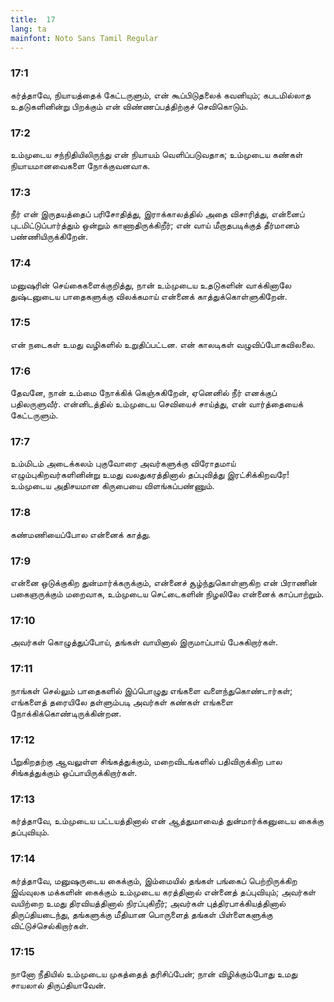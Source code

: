 ```yaml
---
title:  17
lang: ta
mainfont: Noto Sans Tamil Regular
---
```


###  17:1

கர்த்தாவே, நியாயத்தைக் கேட்டருளும், என் கூப்பிடுதலைக் கவனியும்; கபடமில்லாத உதடுகளினின்று பிறக்கும் என் விண்ணப்பத்திற்குச் செவிகொடும்.

###  17:2

உம்முடைய சந்நிதியிலிருந்து என் நியாயம் வெளிப்படுவதாக; உம்முடைய கண்கள் நியாயமானவைகளை நோக்குவனவாக.

###  17:3

நீர் என் இருதயத்தைப் பரிசோதித்து, இராக்காலத்தில் அதை விசாரித்து, என்னைப் புடமிட்டுப்பார்த்தும் ஒன்றும் காணாதிருக்கிறீர்; என் வாய் மீறாதபடிக்குத் தீர்மானம் பண்ணியிருக்கிறேன்.

###  17:4

மனுஷரின் செய்கைகளைக்குறித்து, நான் உம்முடைய உதடுகளின் வாக்கினாலே துஷ்டனுடைய பாதைகளுக்கு விலக்கமாய் என்னைக் காத்துக்கொள்ளுகிறேன்.

###  17:5

என் நடைகள் உமது வழிகளில் உறுதிப்பட்டன. என் காலடிகள் வழுவிப்போகவிலலை.

###  17:6

தேவனே, நான் உம்மை நோக்கிக் கெஞ்சுகிறேன், ஏனெனில் நீர் எனக்குப் பதிலருளுவீர். என்னிடத்தில் உம்முடைய செவியைச் சாய்த்து, என் வார்த்தையைக் கேட்டருளும்.

###  17:7

உம்மிடம் அடைக்கலம் புகுவோரை அவர்களுக்கு விரோதமாய் எழும்புகிறவர்களினின்று உமது வலதுகரத்தினால் தப்புவித்து இரட்சிக்கிறவரே! உம்முடைய அதிசயமான கிருபையை விளங்கப்பண்ணும்.

###  17:8

கண்மணியைப்போல என்னைக் காத்து.

###  17:9

என்னை ஒடுக்குகிற துன்மார்க்கருக்கும், என்னைச் சூழ்ந்துகொள்ளுகிற என் பிராணின் பகைஞருக்கும் மறைவாக, உம்முடைய செட்டைகளின் நிழலிலே என்னைக் காப்பாற்றும்.

###  17:10

அவர்கள் கொழுத்துப்போய், தங்கள் வாயினால் இருமாப்பாய் பேசுகிறார்கள்.

###  17:11

நாங்கள் செல்லும் பாதைகளில் இப்பொழுது எங்களை வளைந்துகொண்டார்கள்; எங்களைத் தரையிலே தள்ளும்படி அவர்கள் கண்கள் எங்களை நோக்கிக்கொண்டிருக்கின்றன.

###  17:12

பீறுகிறதற்கு ஆவலுள்ள சிங்கத்துக்கும், மறைவிடங்களில் பதிவிருக்கிற பால சிங்கத்துக்கும் ஒப்பாயிருக்கிறார்கள்.

###  17:13

கர்த்தாவே, உம்முடைய பட்டயத்தினால் என் ஆத்துமாவைத் துன்மார்க்கனுடைய கைக்கு தப்புவியும்.

###  17:14

கர்த்தாவே, மனுஷருடைய கைக்கும், இம்மையில் தங்கள் பங்கைப் பெற்றிருக்கிற இவ்வுலக மக்களின் கைக்கும் உம்முடைய கரத்தினால் என்னைத் தப்புவியும்; அவர்கள் வயிற்றை உமது திரவியத்தினால் நிரப்புகிறீர்; அவர்கள் புத்திரபாக்கியத்தினால் திருப்தியடைந்து, தங்களுக்கு மீதியான பொருளைத் தங்கள் பிள்ளைகளுக்கு விட்டுச்செல்கிறார்கள்.

###  17:15

நானோ நீதியில் உம்முடைய முகத்தைத் தரிசிப்பேன்; நான் விழிக்கும்போது உமது சாயலால் திருப்தியாவேன்.

